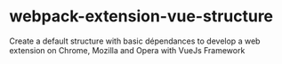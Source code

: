 # webpack-extension-vue-structure
Create a default structure with basic dépendances to develop a web extension on Chrome, Mozilla and Opera with VueJs Framework
